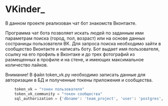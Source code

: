 # VKinder_

В данном проекте реализован чат бот знакомств Вконтакте. 

Программа чат бота позволяет искать 
людей по заданным ими параметрам поиска (город, пол, возраст) или на основе данных состраницы пользователя ВК.
Для запроса поиска необходимо зайти в сообщество 
Вконтакте и написать боту. Бот выдает имя пользователя, 
ссылку на его профиль в Вконтаке и до трех фотографий из 
размещенных в профиле и на стене, и имеющих 
максимальное количество лайков.



Внимание!
В файл token_vk.py необходимо записать данные для авторизации
 в БД и полученные токены приложения и сообщества.

```Python
    token_vk = "токен пользователя"  
    token_vk_community = "токен сообщества" 
    sql_authorization = {'dbname': 'team_project', 'user': 'postgres', 'password': 'ваш пароль'}
``` 
